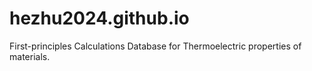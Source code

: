 # hezhu2024.github.io
First-principles Calculations Database for Thermoelectric properties of materials. 
